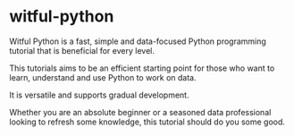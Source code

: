 # witful-python
Witful Python is a fast, simple and data-focused Python programming tutorial that is beneficial for every level.

This tutorials aims to be an efficient starting point for those who want to learn, understand and use Python to work on data. 

It is versatile and supports gradual development. 

Whether you are an absolute beginner or a seasoned data professional looking to refresh some knowledge, this tutorial should do you some good.
